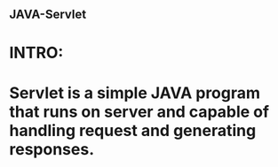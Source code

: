 ## JAVA-Servlet
<h1>INTRO:<h1>Servlet is a simple JAVA program that runs on server and capable of handling request and generating responses. 

